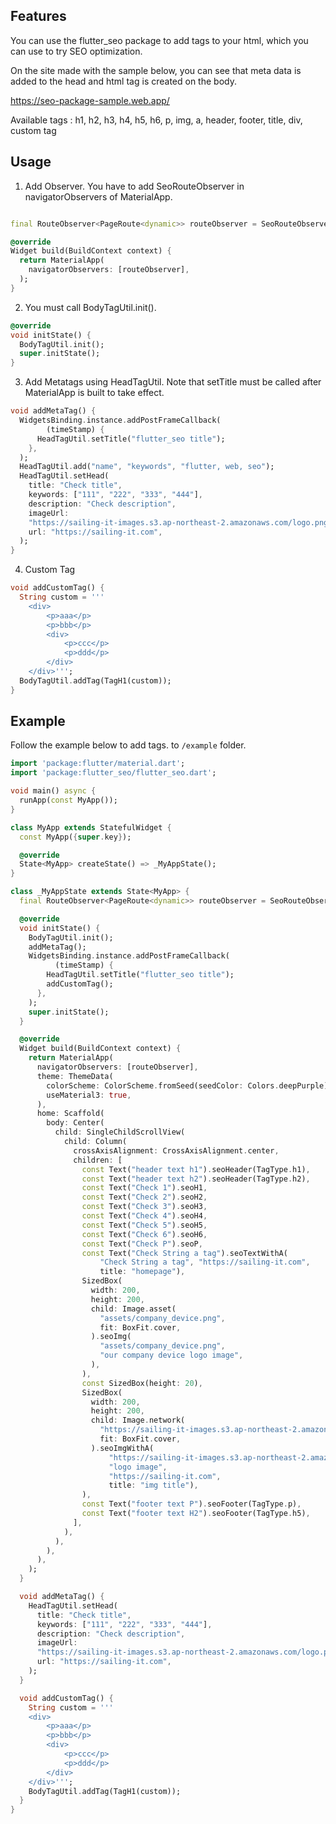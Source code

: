 ## Features

You can use the flutter_seo package to add tags to your html, which you can use to try SEO
optimization.

On the site made with the sample below, you can see that meta data is added to the head and html tag
is created on the body.

https://seo-package-sample.web.app/

Available tags : h1, h2, h3, h4, h5, h6, p, img, a, header, footer, title, div, custom tag

## Usage

1. Add Observer. You have to add SeoRouteObserver in navigatorObservers of MaterialApp.

```dart

final RouteObserver<PageRoute<dynamic>> routeObserver = SeoRouteObserver();

@override
Widget build(BuildContext context) {
  return MaterialApp(
    navigatorObservers: [routeObserver],
  );
}
```

2. You must call BodyTagUtil.init().

```dart
@override
void initState() {
  BodyTagUtil.init();
  super.initState();
}
```

3. Add Metatags using HeadTagUtil. Note that setTitle must be called after MaterialApp is built to take effect.

```dart
void addMetaTag() {
  WidgetsBinding.instance.addPostFrameCallback(
        (timeStamp) {
      HeadTagUtil.setTitle("flutter_seo title");
    },
  );
  HeadTagUtil.add("name", "keywords", "flutter, web, seo");
  HeadTagUtil.setHead(
    title: "Check title",
    keywords: ["111", "222", "333", "444"],
    description: "Check description",
    imageUrl:
    "https://sailing-it-images.s3.ap-northeast-2.amazonaws.com/logo.png",
    url: "https://sailing-it.com",
  );
}
```

4. Custom Tag

```dart
void addCustomTag() {
  String custom = '''
    <div>
        <p>aaa</p>
        <p>bbb</p>
        <div>
            <p>ccc</p>
            <p>ddd</p>
        </div>
    </div>''';
  BodyTagUtil.addTag(TagH1(custom));
}
```

## Example

Follow the example below to add tags.
to `/example` folder.

```dart
import 'package:flutter/material.dart';
import 'package:flutter_seo/flutter_seo.dart';

void main() async {
  runApp(const MyApp());
}

class MyApp extends StatefulWidget {
  const MyApp({super.key});

  @override
  State<MyApp> createState() => _MyAppState();
}

class _MyAppState extends State<MyApp> {
  final RouteObserver<PageRoute<dynamic>> routeObserver = SeoRouteObserver();

  @override
  void initState() {
    BodyTagUtil.init();
    addMetaTag();
    WidgetsBinding.instance.addPostFrameCallback(
          (timeStamp) {
        HeadTagUtil.setTitle("flutter_seo title");
        addCustomTag();
      },
    );
    super.initState();
  }

  @override
  Widget build(BuildContext context) {
    return MaterialApp(
      navigatorObservers: [routeObserver],
      theme: ThemeData(
        colorScheme: ColorScheme.fromSeed(seedColor: Colors.deepPurple),
        useMaterial3: true,
      ),
      home: Scaffold(
        body: Center(
          child: SingleChildScrollView(
            child: Column(
              crossAxisAlignment: CrossAxisAlignment.center,
              children: [
                const Text("header text h1").seoHeader(TagType.h1),
                const Text("header text h2").seoHeader(TagType.h2),
                const Text("Check 1").seoH1,
                const Text("Check 2").seoH2,
                const Text("Check 3").seoH3,
                const Text("Check 4").seoH4,
                const Text("Check 5").seoH5,
                const Text("Check 6").seoH6,
                const Text("Check P").seoP,
                const Text("Check String a tag").seoTextWithA(
                    "Check String a tag", "https://sailing-it.com",
                    title: "homepage"),
                SizedBox(
                  width: 200,
                  height: 200,
                  child: Image.asset(
                    "assets/company_device.png",
                    fit: BoxFit.cover,
                  ).seoImg(
                    "assets/company_device.png",
                    "our company device logo image",
                  ),
                ),
                const SizedBox(height: 20),
                SizedBox(
                  width: 200,
                  height: 200,
                  child: Image.network(
                    "https://sailing-it-images.s3.ap-northeast-2.amazonaws.com/logo.png",
                    fit: BoxFit.cover,
                  ).seoImgWithA(
                      "https://sailing-it-images.s3.ap-northeast-2.amazonaws.com/logo.png",
                      "logo image",
                      "https://sailing-it.com",
                      title: "img title"),
                ),
                const Text("footer text P").seoFooter(TagType.p),
                const Text("footer text H2").seoFooter(TagType.h5),
              ],
            ),
          ),
        ),
      ),
    );
  }

  void addMetaTag() {
    HeadTagUtil.setHead(
      title: "Check title",
      keywords: ["111", "222", "333", "444"],
      description: "Check description",
      imageUrl:
      "https://sailing-it-images.s3.ap-northeast-2.amazonaws.com/logo.png",
      url: "https://sailing-it.com",
    );
  }

  void addCustomTag() {
    String custom = '''
    <div>
        <p>aaa</p>
        <p>bbb</p>
        <div>
            <p>ccc</p>
            <p>ddd</p>
        </div>
    </div>''';
    BodyTagUtil.addTag(TagH1(custom));
  }
}

```
